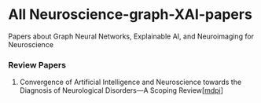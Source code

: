 # All Neuroscience-graph-XAI-papers
Papers about Graph Neural Networks, Explainable AI, and Neuroimaging for Neuroscience

<h3>Review Papers</h3>
<ol>
  <li>Convergence of Artificial Intelligence and Neuroscience towards the Diagnosis of Neurological Disorders—A Scoping Review[<a href="https://www.mdpi.com/1424-8220/23/6/3062">mdpi</a>]</li>
</ol>
